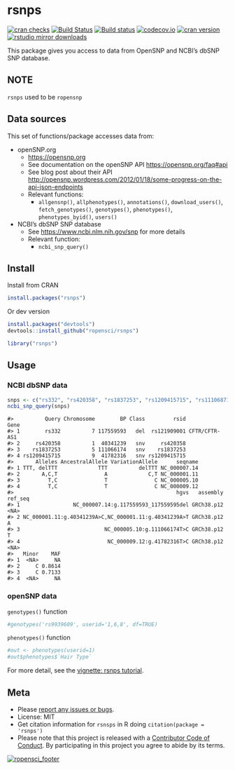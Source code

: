 
<!-- README.md is generated from README.Rmd. Please edit that file -->

# rsnps

[![cran
checks](https://cranchecks.info/badges/worst/rsnps)](https://cranchecks.info/pkgs/rsnps)
[![Build
Status](https://api.travis-ci.org/ropensci/rsnps.png)](https://travis-ci.org/ropensci/rsnps)
[![Build
status](https://ci.appveyor.com/api/projects/status/d2lv98726u6t9ut5/branch/master)](https://ci.appveyor.com/project/sckott/rsnps/branch/master)
[![codecov.io](https://codecov.io/github/ropensci/rsnps/coverage.svg?branch=master)](https://codecov.io/github/ropensci/rsnps?branch=master)
[![cran
version](http://www.r-pkg.org/badges/version/rsnps)](https://cran.r-project.org/package=rsnps)
[![rstudio mirror
downloads](http://cranlogs.r-pkg.org/badges/rsnps?color=E664A4)](https://github.com/metacran/cranlogs.app)

This package gives you access to data from OpenSNP and NCBI’s dbSNP SNP
database.

## NOTE

`rsnps` used to be `ropensnp`

## Data sources

This set of functions/package accesses data from:

  - openSNP.org
      - <https://opensnp.org>
      - See documentation on the openSNP API
        <https://opensnp.org/faq#api>
      - See blog post about their API
        <http://opensnp.wordpress.com/2012/01/18/some-progress-on-the-api-json-endpoints>
      - Relevant functions:
          - `allgensnp()`, `allphenotypes()`, `annotations()`,
            `download_users()`, `fetch_genotypes()`, `genotypes()`,
            `phenotypes()`, `phenotypes_byid()`, `users()`
  - NCBI’s dbSNP SNP database
      - See <https://www.ncbi.nlm.nih.gov/snp> for more details
      - Relevant function:
          - `ncbi_snp_query()`

## Install

Install from CRAN

``` r
install.packages("rsnps")
```

Or dev version

``` r
install.packages("devtools")
devtools::install_github("ropensci/rsnps")
```

``` r
library("rsnps")
```

## Usage

### NCBI dbSNP data

``` r
snps <- c("rs332", "rs420358", "rs1837253", "rs1209415715", "rs111068718")
ncbi_snp_query(snps)
```

    #>          Query Chromosome        BP Class         rsid          Gene
    #> 1        rs332          7 117559593   del  rs121909001 CFTR/CFTR-AS1
    #> 2     rs420358          1  40341239   snv     rs420358              
    #> 3    rs1837253          5 111066174   snv    rs1837253              
    #> 4 rs1209415715          9  41782316   snv rs1209415715              
    #>       Alleles AncestralAllele VariationAllele      seqname
    #> 1 TTT, delTTT             TTT          delTTT NC_000007.14
    #> 2       A,C,T               A             C,T NC_000001.11
    #> 3         T,C               T               C NC_000005.10
    #> 4         T,C               T               C NC_000009.12
    #>                                                    hgvs   assembly ref_seq
    #> 1                 NC_000007.14:g.117559593_117559595del GRCh38.p12    <NA>
    #> 2 NC_000001.11:g.40341239A>C,NC_000001.11:g.40341239A>T GRCh38.p12       A
    #> 3                           NC_000005.10:g.111066174T>C GRCh38.p12       T
    #> 4                            NC_000009.12:g.41782316T>C GRCh38.p12    <NA>
    #>   Minor    MAF
    #> 1  <NA>     NA
    #> 2     C 0.8614
    #> 3     C 0.7133
    #> 4  <NA>     NA

### openSNP data

`genotypes()` function

``` r
#genotypes('rs9939609', userid='1,6,8', df=TRUE)
```

`phenotypes()` function

``` r
#out <- phenotypes(userid=1)
#out$phenotypes$`Hair Type`
```

For more detail, see the [vignette: rsnps
tutorial](https://github.com/ropensci/rsnps/blob/master/inst/vign/rsnps_vignette.md).

## Meta

  - Please [report any issues or
    bugs](https://github.com/ropensci/rsnps/issues).
  - License: MIT
  - Get citation information for `rsnsps` in R doing `citation(package =
    'rsnps')`
  - Please note that this project is released with a [Contributor Code
    of
    Conduct](https://github.com/ropensci/rsnps/blob/dev/CODE_OF_CONDUCT.md).
    By participating in this project you agree to abide by its
terms.

[![ropensci\_footer](https://ropensci.org/public_images/github_footer.png)](https://ropensci.org)
